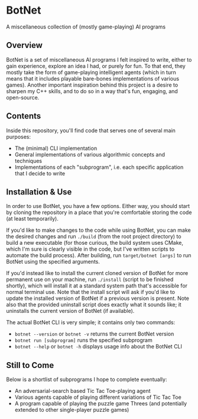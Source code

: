 # BotNet
A miscellaneous collection of (mostly game-playing) AI programs

## Overview
BotNet is a set of miscellaneous AI programs I felt inspired to write, either to gain experience, explore an idea I had, or purely for fun. To that end, they mostly take the form of game-playing intelligent agents (which in turn means that it includes playable bare-bones implementations of various games). Another important inspiration behind this project is a desire to sharpen my C++ skills, and to do so in a way that's fun, engaging, and open-source.

## Contents
Inside this repository, you'll find code that serves one of several main purposes:
* The (minimal) CLI implementation
* General implementations of various algorithmic concepts and techniques
* Implementations of each "subprogram", i.e. each specific application that I decide to write

## Installation & Use
In order to use BotNet, you have a few options. Either way, you should start by cloning the repository in a place that you're comfortable storing the code (at least temporarily).

If you'd like to make changes to the code while using BotNet, you can make the desired changes and run `./build` (from the root project directory) to build a new executable (for those curious, the build system uses CMake, which I'm sure is clearly visible in the code, but I've written scripts to automate the build process). After building, run `target/botnet [args]` to run BotNet using the specified arguments.

If you'd instead like to install the current cloned version of BotNet for more permanent use on your machine, run `./install` (script to be finished shortly), which will install it at a standard system path that's accessible for normal terminal use. Note that the install script will ask if you'd like to update the installed version of BotNet if a previous version is present. Note also that the provided uninstall script does exactly what it sounds like; it uninstalls the current version of BotNet (if available).

The actual BotNet CLI is very simple; it contains only two commands:
* `botnet --version` or `botnet -v` returns the current BotNet version
* `botnet run [subprogram]` runs the specified subprogram
* `botnet --help` or `botnet -h` displays usage info about the BotNet CLI

## Still to Come
Below is a shortlist of subprograms I hope to complete eventually:
* An adversarial-search based Tic Tac Toe-playing agent
* Various agents capable of playing different variations of Tic Tac Toe
* A program capable of playing the puzzle game Threes (and potentially extended to other single-player puzzle games)
